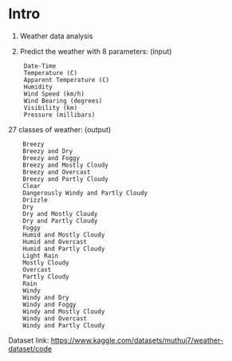 # Intro
1. Weather data analysis
2. Predict the weather with 8 parameters: (input)
      
        Date-Time
        Temperature (C)
        Apparent Temperature (C)
        Humidity
        Wind Speed (km/h)
        Wind Bearing (degrees)
        Visibility (km)
        Pressure (millibars)
  
  27 classes of weather: (output)

        Breezy
        Breezy and Dry
        Breezy and Foggy
        Breezy and Mostly Cloudy
        Breezy and Overcast
        Breezy and Partly Cloudy
        Clear
        Dangerously Windy and Partly Cloudy
        Drizzle
        Dry
        Dry and Mostly Cloudy
        Dry and Partly Cloudy
        Foggy
        Humid and Mostly Cloudy
        Humid and Overcast
        Humid and Partly Cloudy
        Light Rain
        Mostly Cloudy
        Overcast
        Partly Cloudy
        Rain
        Windy
        Windy and Dry
        Windy and Foggy
        Windy and Mostly Cloudy
        Windy and Overcast
        Windy and Partly Cloudy
  
  Dataset link: https://www.kaggle.com/datasets/muthuj7/weather-dataset/code
